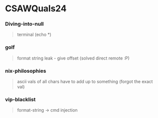 CSAWQuals24
=======

<h3> Diving-into-null </h3>

> terminal (echo *)

<h3> golf </h3>

> format string leak - give offset (solved direct remote :P)

<h3> nix-philosophies </h3>

> ascii vals of all chars have to add up to something (forgot the exact val)

<h3> vip-blacklist </h3>

> format-string -> cmd injection

